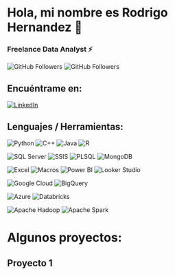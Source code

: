 # Hola, mi nombre es Rodrigo Hernandez 👋
### Freelance Data Analyst ⚡

![GitHub Followers](https://img.shields.io/github/followers/Rodrigoghr?style=social)
![GitHub Followers](https://img.shields.io/github/stars/Rodrigoghr?style=social)

## Encuéntrame en:

[![LinkedIn](https://img.shields.io/badge/LinkedIn-Rodrigo_Hernandez-0077B5?style=for-the-badge&logo=linkedin&logoColor=white&labelColor=101010)](https://www.linkedin.com/in/rodrigoghr)

## Lenguajes / Herramientas:

![Python](https://img.shields.io/badge/Python-3776AB?style=for-the-badge&logo=python&logoColor=white)
![C++](https://img.shields.io/badge/C++-00599C?style=for-the-badge&logo=c%2B%2B&logoColor=white)
![Java](https://img.shields.io/badge/Java-007396?style=for-the-badge&logo=java&logoColor=white)
![R](https://img.shields.io/badge/R-276DC3?style=for-the-badge&logo=r&logoColor=white)


![SQL Server](https://img.shields.io/badge/SQL%20Server-CC2927?style=for-the-badge&logo=microsoft-sql-server&logoColor=white)
![SSIS](https://img.shields.io/badge/SSIS-CC2927?style=for-the-badge&logo=microsoft-sql-server&logoColor=white)
![PLSQL](https://img.shields.io/badge/PLSQL-F80000?style=for-the-badge&logo=oracle&logoColor=white)
![MongoDB](https://img.shields.io/badge/MongoDB-47A248?style=for-the-badge&logo=mongodb&logoColor=white)

![Excel](https://img.shields.io/badge/Excel-217346?style=for-the-badge&logo=microsoft-excel&logoColor=white)
![Macros](https://img.shields.io/badge/Macros-217346?style=for-the-badge&logo=microsoft-excel&logoColor=white)
![Power BI](https://img.shields.io/badge/Power%20BI-F2C811?style=for-the-badge&logo=power-bi&logoColor=black)
![Looker Studio](https://img.shields.io/badge/Looker%20Studio-4285F4?style=for-the-badge&logo=looker&logoColor=white)

![Google Cloud](https://img.shields.io/badge/Google_Cloud_Platform-4285F4?style=for-the-badge&logo=google-cloud&logoColor=white)
![BigQuery](https://img.shields.io/badge/BigQuery-4285F4?style=for-the-badge&logo=google-cloud&logoColor=white)

![Azure](https://img.shields.io/badge/Azure-0078D4?style=for-the-badge&logo=microsoft-azure&logoColor=white)
![Databricks](https://img.shields.io/badge/Databricks-FF3621?style=for-the-badge&logo=databricks&logoColor=white)

![Apache Hadoop](https://img.shields.io/badge/Apache%20Hadoop-66CCFF?style=for-the-badge&logo=apache-hadoop&logoColor=black)
![Apache Spark](https://img.shields.io/badge/Apache%20Spark-E25A1C?style=for-the-badge&logo=apache-spark&logoColor=white)


<!--
![MySQL](https://img.shields.io/badge/MySQL-4479A1?style=for-the-badge&logo=mysql&logoColor=white)
![JavaScript](https://img.shields.io/badge/JavaScript-F7DF1E?style=for-the-badge&logo=javascript&logoColor=black)
![Node.js](https://img.shields.io/badge/Node.js-339933?style=for-the-badge&logo=node.js&logoColor=white)
-->
# Algunos proyectos:

## Proyecto 1

<!--
## SQL y bases de datos: Curso

<a href=""><img src="https://raw.githubusercontent.com/Rodrigoghr/Hello-SQL/main/Images/header.jpg" style="height: 60%; width:60%;"/></a>

[![Curso SQL](https://img.shields.io/github/stars/Rodrigoghr/hello-sql?label=Curso%20SQL&style=social)](https://github.com/Rodrigoghr/hello-sql)

## Python desde cero: Curso

<a href=""><img src="" style="height: 60%; width:60%;"/></a>

[![Curso Python]()](https://github.com/Rodrigoghr/[repositorio_python])

## SQL Server Integration Services: Curso

<a href=""><img src="" style="height: 60%; width:60%;"/></a>

[![Curso SSIS]()](https://github.com/Rodrigoghr/[repositorio_SSIS])

## BIG Data Processing: Primeros pasos

<a href=""><img src="" style="height: 60%; width:60%;"/></a>

[![Curso BIG DATA]()](https://github.com/Rodrigoghr/[repositorio_big_data])

## Cloud Data Engineering: Primeros pasos

<a href=""><img src="" style="height: 60%; width:60%;"/></a>

[![Curso Cloud Data]()](https://github.com/Rodrigoghr/[repositorio_cloud_data_eng)

## NoSQL: Curso

<a href=""><img src="" style="height: 60%; width:60%;"/></a>

[![Curso NoSQL]()](https://github.com/Rodrigoghr/[repositorio_no_sql])

-->
